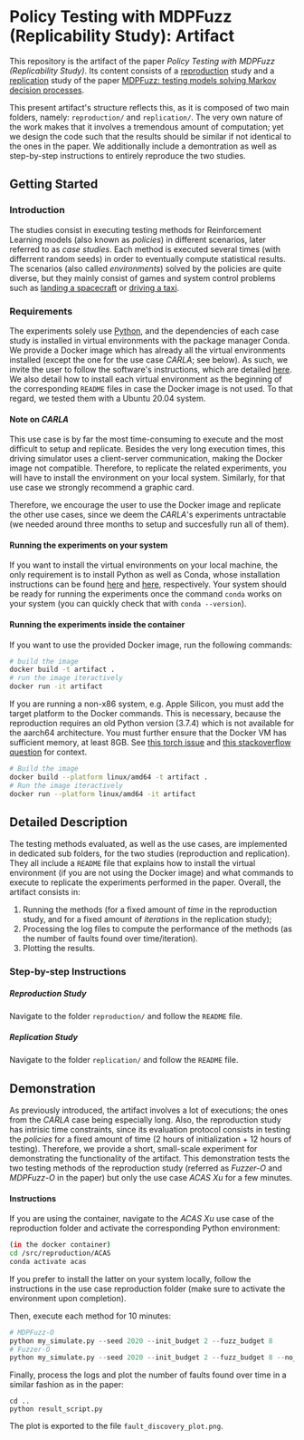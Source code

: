 # Policy Testing with MDPFuzz (Replicability Study): Artifact

This repository is the artifact of the paper *Policy Testing with MDPFuzz (Replicability Study)*.
Its content consists of a <ins>reproduction</ins> study and a <ins>replication</ins> study of the paper [MDPFuzz: testing models solving Markov decision processes](https://dl.acm.org/doi/abs/10.1145/3533767.3534388).
<!-- To that regard, the submission was already supported by two distinct code basis of the studies. -->
This present artifact's structure reflects this, as it is composed of two main folders, namely: `reproduction/` and `replication/`.
The very own nature of the work makes that it involves a tremendous amount of computation; yet we design the code such that the results should be similar if not identical to the ones in the paper.
We additionally include a demontration as well as step-by-step instructions to entirely reproduce the two studies.

## Getting Started

### Introduction

The studies consist in executing testing methods for Reinforcement Learning models (also known as *policies*) in different scenarios, later referred to as *case studies*.
Each method is executed several times (with differrent random seeds) in order to eventually compute statistical results.
The scenarios (also called *environments*) solved by the policies are quite diverse, but they mainly consist of games and system control problems such as [landing a spacecraft](https://gymnasium.farama.org/) or [driving a taxi](https://gymnasium.farama.org/environments/toy_text/taxi/).

### Requirements

The experiments solely use [Python](https://www.python.org/), and the dependencies of each case study is installed in virtual environments with the package manager Conda.
We provide a Docker image which has already all the virtual environments installed (except the one for the use case *CARLA*; see below).
As such, we invite the user to follow the software's instructions, which are detailed [here](https://docs.docker.com/engine/install/).
We also detail how to install each virtual environment as the beginning of the corresponding `README` files in case the Docker image is not used.
To that regard, we tested them with a Ubuntu 20.04 system.

#### Note on *CARLA*
This use case is by far the most time-consuming to execute and the most difficult to setup and replicate.
Besides the very long execution times, this driving simulator uses a client-server communication, making the Docker image not compatible.
Therefore, to replicate the related experiments, you will have to install the environment on your local system.
Similarly, for that use case we strongly recommend a graphic card.

Therefore, we encourage the user to use the Docker image and replicate the other use cases, since we deem the *CARLA*'s experiments untractable (we needed around three months to setup and succesfully run all of them).

#### Running the experiments on your system
If you want to install the virtual environments on your local machine, the only requirement is to install Python as well as Conda, whose installation instructions can be found [here](https://www.python.org/downloads/) and [here](https://docs.anaconda.com/miniconda/#quick-command-line-install), respectively.
Your system should be ready for running the experiments once the command `conda` works on your system (you can quickly check that with `conda --version`).

#### Running the experiments inside the container
If you want to use the provided Docker image, run the following commands:
```bash
# build the image
docker build -t artifact .
# run the image iteractively
docker run -it artifact
```

If you are running a non-x86 system, e.g. Apple Silicon, you must add the target platform to the Docker commands.
This is necessary, because the reproduction requires an old Python version (3.7.4) which is not available for the aarch64 architecture.
You must further ensure that the Docker VM has sufficient memory, at least 8GB. See [this torch issue](https://github.com/pytorch/pytorch/issues/1022) and [this stackoverflow question](https://stackoverflow.com/questions/44533319/how-to-assign-more-memory-to-docker-container) for context.
```bash
# Build the image
docker build --platform linux/amd64 -t artifact .
# Run the image iteractively
docker run --platform linux/amd64 -it artifact
```

## Detailed Description

The testing methods evaluated, as well as the use cases, are implemented in dedicated sub folders, for the two studies (reproduction and replication).
They all include a `README` file that explains how to install the virtual environment (if you are not using the Docker image) and what commands to execute to replicate the experiments performed in the paper.
Overall, the artifact consists in:
 1) Running the methods (for a fixed amount of *time* in the reproduction study, and for a fixed amount of *iterations* in the replication study);
 2) Processing the log files to compute the performance of the methods (as the number of faults found over time/iteration).
 3) Plotting the results.

### Step-by-step Instructions

##### Reproduction Study

Navigate to the folder `reproduction/` and follow the `README` file.

##### Replication Study

Navigate to the folder `replication/` and follow the `README` file.

## Demonstration

As previously introduced, the artifact involves a lot of executions; the ones from the *CARLA* case being especially long.
Also, the reproduction study has intrisic time constraints, since its evaluation protocol consists in testing the *policies* for a fixed amount of time (2 hours of initialization + 12 hours of testing).
Therefore, we provide a short, small-scale experiment for demonstrating the functionality of the artifact.
This demonstration tests the two testing methods of the reproduction study (referred as *Fuzzer-O* and *MDPFuzz-O* in the paper) but only the use case *ACAS Xu* for a few minutes.

#### Instructions

If you are using the container, navigate to the *ACAS Xu* use case of the reproduction folder and activate the corresponding Python environment:
```bash
(in the docker container)
cd /src/reproduction/ACAS
conda activate acas
```
If you prefer to install the latter on your system locally, follow the instructions in the use case reproduction folder (make sure to activate the environment upon completion).

Then, execute each method for 10 minutes:
```python
# MDPFuzz-O
python my_simulate.py --seed 2020 --init_budget 2 --fuzz_budget 8
# Fuzzer-O
python my_simulate.py --seed 2020 --init_budget 2 --fuzz_budget 8 --no_coverage
```
Finally, process the logs and plot the number of faults found over time in a similar fashion as in the paper:
```
cd ..
python result_script.py
```
The plot is exported to the file `fault_discovery_plot.png`.
<!-- First, build the Docker image with `docker build -t demo .`. Then, run the image into a container with the command `docker run --rm -v .:/output demo`.
The command above ensures that container is automatically shut down once finished.
The results (both the image and the raw, log files) are exported in the current repository. -->

